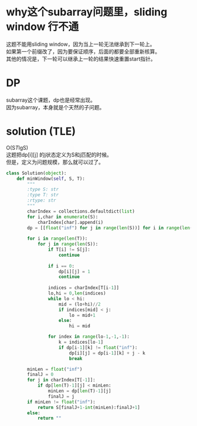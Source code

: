 # why这个subarray问题里，sliding window 行不通
这题不能用sliding window，因为当上一轮无法继承到下一轮上。  
如果第一个前缀改了，因为要保证顺序，后面的都要全部重新核算。  
其他的情况是，下一轮可以继承上一轮的结果快速重置start指针。

# DP
subarray这个课题，dp也是经常出现。  
因为subarray，本身就是个天然的子问题。
# solution (TLE)
O(S*T*lgS)  
这题把dp[i][j] 的j状态定义为S和j匹配的时候。  
但是，定义为问题规模，那么就可以过了。
```py
class Solution(object):
    def minWindow(self, S, T):
        """
        :type S: str
        :type T: str
        :rtype: str
        """
        charIndex = collections.defaultdict(list)
        for i,char in enumerate(S):
            charIndex[char].append(i)
        dp = [[float("inf") for j in range(len(S))] for i in range(len(T))]
       
        for i in range(len(T)):
            for j in range(len(S)):
                if T[i] != S[j]:
                    continue
                    
                if i == 0:
                    dp[i][j] = 1
                    continue
                    
                indices = charIndex[T[i-1]]
                lo,hi = 0,len(indices)
                while lo < hi:
                    mid = (lo+hi)//2
                    if indices[mid] < j:
                        lo = mid+1
                    else:
                        hi = mid

                for index in range(lo-1,-1,-1):
                    k = indices[lo-1]
                    if dp[i-1][k] != float("inf"):
                        dp[i][j] = dp[i-1][k] + j - k
                        break

        minLen = float("inf")
        finalJ = 0
        for j in charIndex[T[-1]]:
            if dp[len(T)-1][j] < minLen:
                minLen = dp[len(T)-1][j]
                finalJ = j
        if minLen != float("inf"):
            return S[finalJ+1-int(minLen):finalJ+1]
        else:
            return ""
```